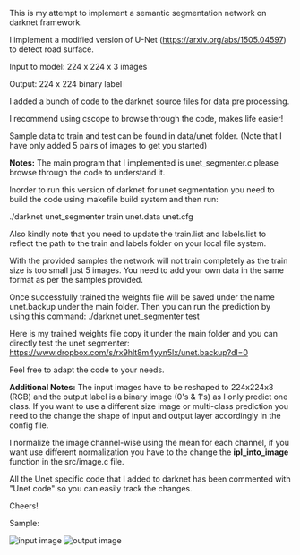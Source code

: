 This is my attempt to implement a semantic segmentation network on darknet framework.

I implement a modified version of U-Net (https://arxiv.org/abs/1505.04597) to detect road surface.

Input to model: 224 x 224 x 3 images

Output: 224 x 224 binary label

I added a bunch of code to the darknet source files for data pre processing.

I recommend using cscope to browse through the code, makes life easier!

Sample data to train and test can be found in data/unet folder. (Note that I have only added 5 pairs of images to get you started)

**Notes:**
The main program that I implemented is unet_segmenter.c please browse through the code to understand it.

Inorder to run this version of darknet for unet segmentation you need to build the code using makefile build system and then run:

./darknet unet_segmenter train unet.data unet.cfg

Also kindly note that you need to update the train.list and labels.list to reflect the path to the train and labels folder on your local file system.

With the provided samples the network will not train completely as the train size is too small just 5 images. You need to add your own data in the same format as per the samples provided.

Once successfully trained the weights file will be saved under the name unet.backup under the main folder. Then you can run the prediction by using this command:
./darknet unet_segmenter test

Here is my trained weights file copy it under the main folder and you can directly test the unet segmenter:
https://www.dropbox.com/s/rx9hlt8m4yyn5lx/unet.backup?dl=0

Feel free to adapt the code to your needs.

**Additional Notes:**
The input images have to be reshaped to 224x224x3 (RGB) and the output label is a binary image (0's & 1's) as I only predict one class. If you want to use a different size image or multi-class prediction you need to the change the shape of input and output layer accordingly in the config file.

I normalize the image channel-wise using the mean for each channel, if you want use different normalization you have to the change the **ipl_into_image** function in the src/image.c file.

All the Unet specific code that I added to darknet has been commented with "Unet code" so you can easily track the changes.

Cheers!


Sample:

![input image](data/unet/test/5.png)
![output image](data/unet/result/5.png.png)
